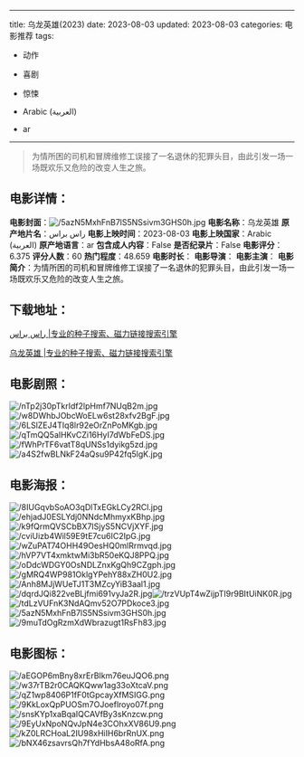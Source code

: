 
---
title: 乌龙英雄(2023)
date: 2023-08-03
updated: 2023-08-03
categories: 电影推荐
tags:
- 动作
- 喜剧
- 惊悚

- Arabic (العربية)
- ar
---


> 为情所困的司机和冒牌维修工误接了一名退休的犯罪头目，由此引发一场一场既欢乐又危险的改变人生之旅。

## **电影详情**：

**电影封面**：<img src="https://image.tmdb.org/t/p/w200/5azN5MxhFnB7lS5NSsivm3GHS0h.jpg" alt="/5azN5MxhFnB7lS5NSsivm3GHS0h.jpg" title="/5azN5MxhFnB7lS5NSsivm3GHS0h.jpg">
**电影名称**：乌龙英雄
**原产地片名**：راس براس
**电影上映时间**：2023-08-03
**电影上映国家**：Arabic (العربية)
**原产地语言**：ar
**包含成人内容**：False
**是否纪录片**：False
**电影评分**：6.375
**评分人数**：60
**热门程度**：48.659
**电影时长**：
**电影导演**：
**电影主演**：
**电影简介**：为情所困的司机和冒牌维修工误接了一名退休的犯罪头目，由此引发一场一场既欢乐又危险的改变人生之旅。

## **下载地址**：
[راس براس |专业的种子搜索、磁力链接搜索引擎](https://movie.amd794.com:2083/?search=%D8%B1%D8%A7%D8%B3%20%D8%A8%D8%B1%D8%A7%D8%B3&ordering=&mode=match_phrase&page_size=10&page=1)

[乌龙英雄 |专业的种子搜索、磁力链接搜索引擎](https://movie.amd794.com:2083/?search=%E4%B9%8C%E9%BE%99%E8%8B%B1%E9%9B%84&ordering=&mode=match_phrase&page_size=10&page=1)
 

## **电影剧照**：
<img src="https://image.tmdb.org/t/p/original/nTp2j30pTkrIdf2lpHmf7NUqB2m.jpg" alt="/nTp2j30pTkrIdf2lpHmf7NUqB2m.jpg" title="/nTp2j30pTkrIdf2lpHmf7NUqB2m.jpg"><img src="https://image.tmdb.org/t/p/original/w8DWhbJObcWoELw6st28xfv2BgF.jpg" alt="/w8DWhbJObcWoELw6st28xfv2BgF.jpg" title="/w8DWhbJObcWoELw6st28xfv2BgF.jpg"><img src="https://image.tmdb.org/t/p/original/6LSlZEJ4TIq8lr92eOrZnPoMKgb.jpg" alt="/6LSlZEJ4TIq8lr92eOrZnPoMKgb.jpg" title="/6LSlZEJ4TIq8lr92eOrZnPoMKgb.jpg"><img src="https://image.tmdb.org/t/p/original/qTmQQ5alHKvCZi16HyI7dWbFeDS.jpg" alt="/qTmQQ5alHKvCZi16HyI7dWbFeDS.jpg" title="/qTmQQ5alHKvCZi16HyI7dWbFeDS.jpg"><img src="https://image.tmdb.org/t/p/original/fWhPrTF6vatT8qUNSs1dyikg5zd.jpg" alt="/fWhPrTF6vatT8qUNSs1dyikg5zd.jpg" title="/fWhPrTF6vatT8qUNSs1dyikg5zd.jpg"><img src="https://image.tmdb.org/t/p/original/a4S2fwBLNkF24aQsu9P42fq5lgK.jpg" alt="/a4S2fwBLNkF24aQsu9P42fq5lgK.jpg" title="/a4S2fwBLNkF24aQsu9P42fq5lgK.jpg">

## **电影海报**：
<img src="https://image.tmdb.org/t/p/original/8IUGqvbSoAO3qDlTxEGkLCy2RCl.jpg" alt="/8IUGqvbSoAO3qDlTxEGkLCy2RCl.jpg" title="/8IUGqvbSoAO3qDlTxEGkLCy2RCl.jpg"><img src="https://image.tmdb.org/t/p/original/ehjadJ0ESLYdj0NNdcMhmyxKBhp.jpg" alt="/ehjadJ0ESLYdj0NNdcMhmyxKBhp.jpg" title="/ehjadJ0ESLYdj0NNdcMhmyxKBhp.jpg"><img src="https://image.tmdb.org/t/p/original/k9fQrmQVSCbBX7ISjyS5NCVjXYF.jpg" alt="/k9fQrmQVSCbBX7ISjyS5NCVjXYF.jpg" title="/k9fQrmQVSCbBX7ISjyS5NCVjXYF.jpg"><img src="https://image.tmdb.org/t/p/original/cviUizb4Wil59E9tE7cu6IC2IpG.jpg" alt="/cviUizb4Wil59E9tE7cu6IC2IpG.jpg" title="/cviUizb4Wil59E9tE7cu6IC2IpG.jpg"><img src="https://image.tmdb.org/t/p/original/wZuPAT74OHH49OesHQ0mlRrmvqd.jpg" alt="/wZuPAT74OHH49OesHQ0mlRrmvqd.jpg" title="/wZuPAT74OHH49OesHQ0mlRrmvqd.jpg"><img src="https://image.tmdb.org/t/p/original/hVP7VT4xmktwMi3bR50eKQJ8PPQ.jpg" alt="/hVP7VT4xmktwMi3bR50eKQJ8PPQ.jpg" title="/hVP7VT4xmktwMi3bR50eKQJ8PPQ.jpg"><img src="https://image.tmdb.org/t/p/original/oDdcWDGY0OsNDLZnxKgQh9CZgph.jpg" alt="/oDdcWDGY0OsNDLZnxKgQh9CZgph.jpg" title="/oDdcWDGY0OsNDLZnxKgQh9CZgph.jpg"><img src="https://image.tmdb.org/t/p/original/gMRQ4WP981OklgYPehY88xZH0U2.jpg" alt="/gMRQ4WP981OklgYPehY88xZH0U2.jpg" title="/gMRQ4WP981OklgYPehY88xZH0U2.jpg"><img src="https://image.tmdb.org/t/p/original/Anh8MJjWUeTJ1T3MZcyYiB3aal1.jpg" alt="/Anh8MJjWUeTJ1T3MZcyYiB3aal1.jpg" title="/Anh8MJjWUeTJ1T3MZcyYiB3aal1.jpg"><img src="https://image.tmdb.org/t/p/original/dqrdJQi822veBLjfmi691vyJa2R.jpg" alt="/dqrdJQi822veBLjfmi691vyJa2R.jpg" title="/dqrdJQi822veBLjfmi691vyJa2R.jpg"><img src="https://image.tmdb.org/t/p/original/trzVUpT4wZijpTI9r9BItUiNK0R.jpg" alt="/trzVUpT4wZijpTI9r9BItUiNK0R.jpg" title="/trzVUpT4wZijpTI9r9BItUiNK0R.jpg"><img src="https://image.tmdb.org/t/p/original/tdLzVUFnK3NdAQmv52O7PDkoce3.jpg" alt="/tdLzVUFnK3NdAQmv52O7PDkoce3.jpg" title="/tdLzVUFnK3NdAQmv52O7PDkoce3.jpg"><img src="https://image.tmdb.org/t/p/original/5azN5MxhFnB7lS5NSsivm3GHS0h.jpg" alt="/5azN5MxhFnB7lS5NSsivm3GHS0h.jpg" title="/5azN5MxhFnB7lS5NSsivm3GHS0h.jpg"><img src="https://image.tmdb.org/t/p/original/9muTdOgRzmXdWbrazugt1RsFh83.jpg" alt="/9muTdOgRzmXdWbrazugt1RsFh83.jpg" title="/9muTdOgRzmXdWbrazugt1RsFh83.jpg">

## **电影图标**：
<img src="https://image.tmdb.org/t/p/original/aEGOP6mBny8xrErBIkm76euJQO6.png" alt="/aEGOP6mBny8xrErBIkm76euJQO6.png" title="/aEGOP6mBny8xrErBIkm76euJQO6.png"><img src="https://image.tmdb.org/t/p/original/w37rTB2r0CAQKQww1ag33oXtcaV.png" alt="/w37rTB2r0CAQKQww1ag33oXtcaV.png" title="/w37rTB2r0CAQKQww1ag33oXtcaV.png"><img src="https://image.tmdb.org/t/p/original/qZ1wp8406P1fF0tGpcayXfMSIGG.png" alt="/qZ1wp8406P1fF0tGpcayXfMSIGG.png" title="/qZ1wp8406P1fF0tGpcayXfMSIGG.png"><img src="https://image.tmdb.org/t/p/original/9KkLoxQpPUOSm7OJoeflroyo07f.png" alt="/9KkLoxQpPUOSm7OJoeflroyo07f.png" title="/9KkLoxQpPUOSm7OJoeflroyo07f.png"><img src="https://image.tmdb.org/t/p/original/snsKYp1xaBqaIQCAVfBy3sKnzcw.png" alt="/snsKYp1xaBqaIQCAVfBy3sKnzcw.png" title="/snsKYp1xaBqaIQCAVfBy3sKnzcw.png"><img src="https://image.tmdb.org/t/p/original/9EyUxNpoNQvJpN4e3COhxXV86U9.png" alt="/9EyUxNpoNQvJpN4e3COhxXV86U9.png" title="/9EyUxNpoNQvJpN4e3COhxXV86U9.png"><img src="https://image.tmdb.org/t/p/original/kZ0LRCHoaL2IU98xHiIH6brRnUX.png" alt="/kZ0LRCHoaL2IU98xHiIH6brRnUX.png" title="/kZ0LRCHoaL2IU98xHiIH6brRnUX.png"><img src="https://image.tmdb.org/t/p/original/bNX46zsavrsQh7fYdHbsA48oRfA.png" alt="/bNX46zsavrsQh7fYdHbsA48oRfA.png" title="/bNX46zsavrsQh7fYdHbsA48oRfA.png">
